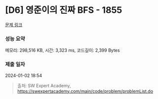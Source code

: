 # [D6] 영준이의 진짜 BFS - 1855 

[문제 링크](https://swexpertacademy.com/main/code/problem/problemDetail.do?contestProbId=AV5LnipaDvwDFAXc) 

### 성능 요약

메모리: 298,516 KB, 시간: 3,323 ms, 코드길이: 2,399 Bytes

### 제출 일자

2024-01-02 18:54



> 출처: SW Expert Academy, https://swexpertacademy.com/main/code/problem/problemList.do
